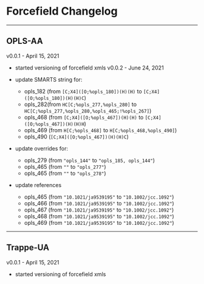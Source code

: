 # Forcefield Changelog
----
## OPLS-AA

v0.0.1 - April 15, 2021
 - started versioning of forcefield xmls
v0.0.2 - June 24, 2021
 - update SMARTS string for:
    -   opls_182 (from `[C;X4]([O;%opls_180])(H)(H)` to `[C;X4]([O;%opls_180])(H)(H)C`)
    -   opls_282(from `HC[C;%opls_277,%opls_280]` to `HC[C;%opls_277,%opls_280,%opls_465;!%opls_267]`)
    -   opls_468 (from `[C;X4]([O;%opls_467])(H)(H)` to `[C;X4]([O;%opls_467])(H)(H)H`)
    -   opls_469 (from `H[C;%opls_468]` to `H[C;%opls_468,%opls_490]`)
    -   opls_490 (`[C;X4]([O;%opls_467])(H)(H)C`)

 - update overrides for:
    -   opls_279 (from `"opls_144"` to `"opls_185, opls_144"`)
    -   opls_465 (from `""` to `"opls_277"`)
    -   opls_465 (from `""` to `"opls_278"`)

  - update references 
    - opls_465 (from `"10.1021/ja9539195"` to `"10.1002/jcc.1092"`)
    - opls_466 (from `"10.1021/ja9539195"` to `"10.1002/jcc.1092"`)
    - opls_467 (from `"10.1021/ja9539195"` to `"10.1002/jcc.1092"`)
    - opls_468 (from `"10.1021/ja9539195"` to `"10.1002/jcc.1092"`)
    - opls_469 (from `"10.1021/ja9539195"` to `"10.1002/jcc.1092"`)

----
## Trappe-UA

v0.0.1 - April 15, 2021
 - started versioning of forcefield xmls
